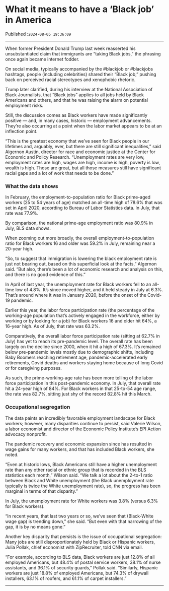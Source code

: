 # What it means to have a ‘Black job’ in America

Published :`2024-08-05 19:36:09`

---

When former President Donald Trump last week reasserted his unsubstantiated claim that immigrants are “taking Black jobs,” the phrasing once again became internet fodder.

On social media, typically accompanied by the #blackjob or #blackjobs hashtags, people (including celebrities) shared their “Black job,” pushing back on perceived racial stereotypes and xenophobic rhetoric.

Trump later clarified, during his interview at the National Association of Black Journalists, that “Black jobs” applies to all jobs held by Black Americans and others, and that he was raising the alarm on potential employment risks.

Still, the discussion comes as Black workers have made significantly positive — and, in many cases, historic — employment advancements. They’re also occurring at a point when the labor market appears to be at an inflection point.

“This is the greatest economy that we’ve seen for Black people in our lifetimes and, arguably, ever, but there are still significant inequalities,” said Algernon Austin, director for race and economic justice at the Center for Economic and Policy Research. “Unemployment rates are very low, employment rates are high, wages are high, income is high, poverty is low, wealth is high. Those are great, but all those measures still have significant racial gaps and a lot of work that needs to be done.”

### What the data shows

In February, the employment-to-population ratio for Black prime-aged workers (25 to 54 years of age) matched an all-time high of 78.6% that was set in April 2020, according to Bureau of Labor Statistics data. In July, that rate was 77.9%.

By comparison, the national prime-age employment ratio was 80.9% in July, BLS data shows.

When zooming out more broadly, the overall employment-to-population ratio for Black workers 16 and older was 59.2% in July, remaining near a 20-year high.

“So, to suggest that immigration is lowering the black employment rate is just not bearing out, based on this superficial look at the facts,” Algernon said. “But also, there’s been a lot of economic research and analysis on this, and there is no good evidence of this.”

In April of last year, the unemployment rate for Black workers fell to an all-time low of 4.8%. It’s since moved higher, and it held steady in July at 6.3%. That’s around where it was in January 2020, before the onset of the Covid-19 pandemic.

Earlier this year, the labor force participation rate (the percentage of the working-age population that’s actively engaged in the workforce, either by working or by looking for a job) for Black workers 16 and older hit 64%, a 16-year high. As of July, that rate was 63.2%.

Comparatively, the overall labor force participation rate (sitting at 62.7% in July) has yet to reach its pre-pandemic level. The overall rate has been largely on the decline since 2000, when it hit a high of 67.3%. It’s remained below pre-pandemic levels mostly due to demographic shifts, including Baby Boomers reaching retirement age, pandemic-accelerated early retirements, Covid deaths and workers staying home because of long Covid or for caregiving purposes.

As such, the prime-working-age rate has been more telling of the labor force participation in this post-pandemic economy. In July, that overall rate hit a 24-year high of 84%. For Black workers in that 25-to-54 age range, the rate was 82.7%, sitting just shy of the record 82.8% hit this March.

### Occupational segregation

The data paints an incredibly favorable employment landscape for Black workers; however, many disparities continue to persist, said Valerie Wilson, a labor economist and director of the Economic Policy Institute’s EPI Action advocacy nonprofit.

The pandemic recovery and economic expansion since has resulted in wage gains for many workers, and that has included Black workers, she noted.

“Even at historic lows, Black Americans still have a higher unemployment rate than any other racial or ethnic group that is recorded in the BLS statistics each month,” Wilson said. “We talk a lot about the 2-to-1 ratio between Black and White unemployment (the Black unemployment rate typically is twice the White unemployment rate), so, the progress has been marginal in terms of that disparity.”

In July, the unemployment rate for White workers was 3.8% (versus 6.3% for Black workers).

“In recent years, that last two years or so, we’ve seen that (Black-White wage gap) is trending down,” she said. “But even with that narrowing of the gap, it is by no means gone.”

Another key disparity that persists is the issue of occupational segregation: Many jobs are still disproportionately held by Black or Hispanic workers, Julia Pollak, chief economist with ZipRecruiter, told CNN via email.

“For example, according to BLS data, Black workers are just 12.8% of all employed Americans, but 48.4% of postal service workers, 38.1% of nurse assistants, and 36.1% of security guards,” Pollak said. “Similarly, Hispanic workers are just 18.8% of employed Americans, but 74.3% of drywall installers, 63.1% of roofers, and 61.1% of carpet installers.”

---

